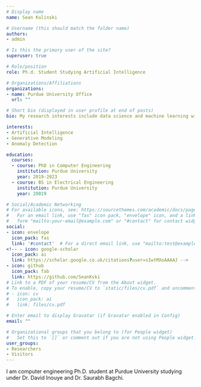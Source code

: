 ```yaml
---
# Display name
name: Sean Kulinski

# Username (this should match the folder name)
authors:
- admin

# Is this the primary user of the site?
superuser: true

# Role/position
role: Ph.d. Student Studying Artificial Intelligence

# Organizations/Affiliations
organizations:
- name: Purdue University Office
  url: ""

# Short bio (displayed in user profile at end of posts)
bio: My research interests include data science and machine learning with generative modeling and anamoly detection.

interests:
- Artificial Intelligence
- Generative Modeling
- Anomaly Detection

education:
  courses:
  - course: PhD in Computer Engineering
    institution: Purdue University
    year: 2019-2023
  - course: BS in Electrical Engineering
    institution: Purdue University
    year: 20019

# Social/Academic Networking
# For available icons, see: https://sourcethemes.com/academic/docs/page-builder/#icons
#   For an email link, use "fas" icon pack, "envelope" icon, and a link in the
#   form "mailto:your-email@example.com" or "#contact" for contact widget.
social:
- icon: envelope
  icon_pack: fas
  link: '#contact'  # For a direct email link, use "mailto:test@example.org".
<!-- - icon: google-scholar
  icon_pack: ai
  link: https://scholar.google.co.uk/citations?user=sIwtMXoAAAAJ -->
- icon: github
  icon_pack: fab
  link: https://github.com/SeanKski
# Link to a PDF of your resume/CV from the About widget.
# To enable, copy your resume/CV to `static/files/cv.pdf` and uncomment the lines below.
# - icon: cv
#   icon_pack: ai
#   link: files/cv.pdf

# Enter email to display Gravatar (if Gravatar enabled in Config)
email: ""

# Organizational groups that you belong to (for People widget)
#   Set this to `[]` or comment out if you are not using People widget.
user_groups:
- Researchers
- Visitors
---
```


I am computer engineering Ph.D. student at Purdue University studying under Dr. David Inouye and Dr. Saurabh Bagchi. 